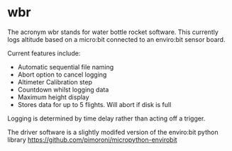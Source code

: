 # wbr

The acronym wbr stands for water bottle rocket software. This currently logs altitude based on a micro:bit connected to an enviro:bit sensor board.

Current features include:

* Automatic sequential file naming
* Abort option to cancel logging
* Altimeter Calibration step
* Countdown whilst logging data
* Maximum height display
* Stores data for up to 5 flights. Will abort if disk is full

Logging is determined by time delay rather than acting off a trigger.

The driver software is a slightly modifed version of the enviro:bit python library https://github.com/pimoroni/micropython-envirobit
